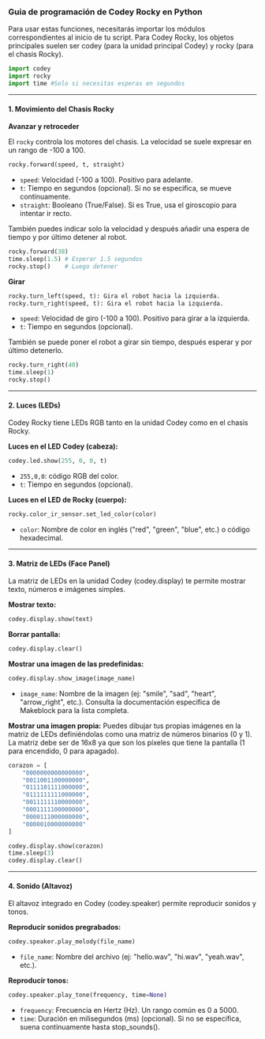 ### Guia de programación de Codey Rocky en Python

Para usar estas funciones, necesitarás importar los módulos correspondientes al inicio de tu script. Para Codey Rocky, los objetos principales suelen ser codey (para la unidad principal Codey) y rocky (para el chasis Rocky).
```python
import codey
import rocky
import time #Solo si necesitas esperas en segundos
```
---

#### 1. Movimiento del Chasis Rocky

**Avanzar y retroceder**

El `rocky` controla los motores del chasis. La velocidad se suele expresar en un rango de -100 a 100.

```python
rocky.forward(speed, t, straight)
```
- `speed`: Velocidad (-100 a 100). Positivo para adelante.
- `t`: Tiempo en segundos (opcional). Si no se especifica, se mueve continuamente.
- `straight`: Booleano (True/False). Si es True, usa el giroscopio para intentar ir recto.

También puedes indicar solo la velocidad y después añadir una espera de tiempo y por último detener al robot.
```python
rocky.forward(30)
time.sleep(1.5) # Esperar 1.5 segundos
rocky.stop()    # Luego detener
```

**Girar**

```python
rocky.turn_left(speed, t): Gira el robot hacia la izquierda.
rocky.turn_right(speed, t): Gira el robot hacia la izquierda.
```
- `speed`: Velocidad de giro (-100 a 100). Positivo para girar a la izquierda.
- `t`: Tiempo en segundos (opcional).

También se puede poner el robot a girar sin tiempo, después esperar y por último detenerlo.
```python
rocky.turn_right(40)
time.sleep(1)
rocky.stop()
```

--- 

#### 2. Luces (LEDs)

Codey Rocky tiene LEDs RGB tanto en la unidad Codey como en el chasis Rocky.

**Luces en el LED Codey (cabeza):**

```python
codey.led.show(255, 0, 0, t)
```

- `255,0,0`: código RGB del color.
- `t`: Tiempo en segundos (opcional).

**Luces en el LED de Rocky (cuerpo):**
```python
rocky.color_ir_sensor.set_led_color(color)
```
- `color`: Nombre de color en inglés ("red", "green", "blue", etc.) o código hexadecimal.

---

#### 3. Matriz de LEDs (Face Panel)

La matriz de LEDs en la unidad Codey (codey.display) te permite mostrar texto, números e imágenes simples.

**Mostrar texto:**
```python
codey.display.show(text)
```

**Borrar pantalla:**
```python
codey.display.clear()
```

**Mostrar una imagen de las predefinidas:**
```python
codey.display.show_image(image_name)
```
- `image_name`: Nombre de la imagen (ej: "smile", "sad", "heart", "arrow_right", etc.). Consulta la documentación específica de Makeblock para la lista completa.

**Mostrar una imagen propia:**
Puedes dibujar tus propias imágenes en la matriz de LEDs definiéndolas como una matriz de números binarios (0 y 1). La matriz debe ser de 16x8 ya que son los píxeles que tiene la pantalla (1 para encendido, 0 para apagado).
```python
corazon = [
    "0000000000000000",
    "0011001100000000",
    "0111101111000000",
    "0111111111000000",
    "0011111110000000",
    "0001111100000000",
    "0000111000000000",
    "0000010000000000"
]

codey.display.show(corazon)
time.sleep(3)
codey.display.clear()
```

---

#### 4. Sonido (Altavoz)
El altavoz integrado en Codey (codey.speaker) permite reproducir sonidos y tonos.

**Reproducir sonidos pregrabados:**
```python
codey.speaker.play_melody(file_name)
```
- `file_name`: Nombre del archivo (ej: "hello.wav", "hi.wav", "yeah.wav", etc.).

**Reproducir tonos:**
```python
codey.speaker.play_tone(frequency, time=None)
```
- `frequency`: Frecuencia en Hertz (Hz). Un rango común es 0 a 5000.
- `time`: Duración en milisegundos (ms) (opcional). Si no se especifica, suena continuamente hasta stop_sounds().


